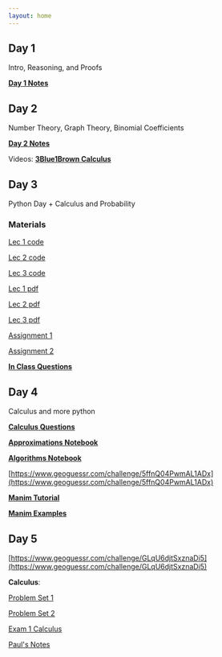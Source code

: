 ```yaml
---
layout: home
---
```


## Day 1
Intro, Reasoning, and Proofs

[**Day 1 Notes**](static_files/materials/Proofs1.pdf)

## Day 2
Number Theory, Graph Theory, Binomial Coefficients

[**Day 2 Notes**](static_files/materials/Day%202.pdf)

Videos:
[**3Blue1Brown Calculus**](https://www.youtube.com/watch?v=WUvTyaaNkzM&list=PL0-GT3co4r2wlh6UHTUeQsrf3mlS2lk6x)

## Day 3
Python Day + Calculus and Probability

### Materials
[Lec 1 code](static_files/materials/lec1.py)

[Lec 2 code](static_files/materials/lec2.py)

[Lec 3 code](static_files/materials/lec3.py)

[Lec 1 pdf](static_files/materials/lec3.pdf)

[Lec 2 pdf](static_files/materials/Lec2.pdf)

[Lec 3 pdf](static_files/materials/lec3.pdf)

[Assignment 1](static_files/materials/ps0.pdf)

[Assignment 2](static_files/materials/ps1.pdf)



[**In Class Questions**](/oxford-royale-math-24/python_questions/)

## Day 4
Calculus and more python

[**Calculus Questions**](/oxford-royale-math-24/calculus_questions/)

[**Approximations Notebook**](/static_files/materials/approximations.ipynb)

[**Algorithms Notebook**](/static_files/materials/root3.ipynb)

[https://www.geoguessr.com/challenge/5ffnQ04PwmAL1ADx](https://www.geoguessr.com/challenge/5ffnQ04PwmAL1ADx)

[**Manim Tutorial**](https://github.com/ManimCommunity/jupyter_examples)

[**Manim Examples**](https://docs.manim.community/en/stable/examples.html)

## Day 5
[https://www.geoguessr.com/challenge/GLqU6djtSxznaDi5](https://www.geoguessr.com/challenge/GLqU6djtSxznaDi5)

**Calculus**:

[Problem Set 1](static_files/materials/pset1calculus.pdf)

[Problem Set 2](static_files/materials/pset2calculus.pdf)

[Exam 1 Calculus](static_files/materials/exam1calculus.pdf)

[Paul's Notes](https://tutorial.math.lamar.edu)